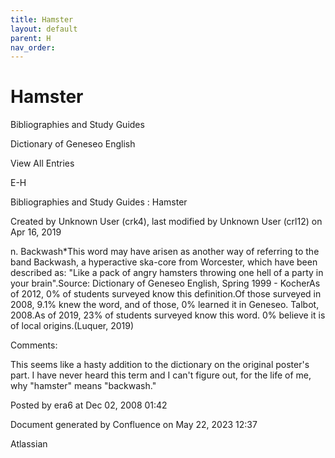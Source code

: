 ```yaml
---
title: Hamster
layout: default
parent: H
nav_order:
---
```


# Hamster

Bibliographies and Study Guides

Dictionary of Geneseo English

View All Entries

E-H

Bibliographies and Study Guides : Hamster

Created by  Unknown User (crk4), last modified by  Unknown User (crl12) on Apr 16, 2019

n. Backwash*This word may have arisen as another way of referring to the band Backwash, a hyperactive ska-core from Worcester, which have been described as: &quot;Like a pack of angry hamsters throwing one hell of a party in your brain&quot;.Source: Dictionary of Geneseo English, Spring 1999 - KocherAs of 2012, 0% of students surveyed know this definition.Of those surveyed in 2008, 9.1% knew the word, and of those, 0% learned it in Geneseo. Talbot, 2008.As of 2019, 23% of students surveyed know this word. 0% believe it is of local origins.(Luquer, 2019)

Comments:

This seems like a hasty addition to the dictionary on the original poster's part. I have never heard this term and I can't figure out, for the life of me, why &quot;hamster&quot; means &quot;backwash.&quot;

Posted by era6 at Dec 02, 2008 01:42

Document generated by Confluence on May 22, 2023 12:37

Atlassian
